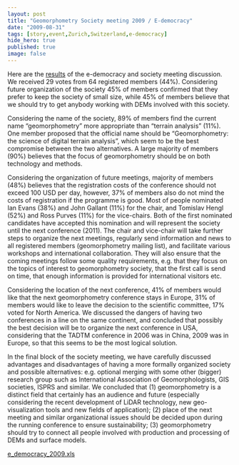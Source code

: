 ```yaml
---
layout: post
title: "Geomorphometry Society meeting 2009 / E-democracy"
date: "2009-08-31"
tags: [story,event,Zurich,Switzerland,e-democracy]
hide_hero: true
published: true
image: false
---
```


Here are the [results]({{site.baseurl}}/uploads/docs/e_democracy_2009.xls) of the e-democracy and society meeting discussion. We received 29 votes from 64 registered members (44%). Considering future organization of the society 45% of members confirmed that they prefer to keep the society of small size, while 45% of members believe that we should try to get anybody working with DEMs involved with this society.

Considering the name of the society, 89% of members find the current name “geomorphometry” more appropriate than “terrain analysis” (11%). One member proposed that the official name should be “Geomorphometry: the science of digital terrain analysis”, which seem to be the best compromise between the two alternatives. A large majority of members (90%) believes that the focus of geomorphometry should be on both technology and methods.

Considering the organization of future meetings, majority of members (48%) believes that the registration costs of the conference should not exceed 100 USD per day, however, 37% of members also do not mind the costs of registration if the programme is good. Most of people nominated Ian Evans (38%) and John Gallant (11%) for the chair, and Tomislav Hengl (52%) and Ross Purves (11%) for the vice-chairs. Both of the first nominated candidates have accepted this nomination and will represent the society until the next conference (2011). The chair and vice-chair will take further steps to organize the next meetings, regularly send information and news to all registered members (geomorphometry mailing list), and facilitate various workshops and international collaboration. They will also ensure that the coming meetings follow some quality requirements, e.g. that they focus on the topics of interest to geomorphometry society, that the first call is send on time, that enough information is provided for international visitors etc.

Considering the location of the next conference, 41% of members would like that the next geomorphometry conference stays in Europe, 31% of members would like to leave the decision to the scientific committee, 17% voted for North America. We discussed the dangers of having two conferences in a line on the same continent, and concluded that possibly the best decision will be to organize the next conference in USA, considering that the TADTM conference in 2006 was in China, 2009 was in Europe, so that this seems to be the most logical solution.

In the final block of the society meeting, we have carefully discussed advantages and disadvantages of having a more formally organized society and possible alternatives: e.g. optional merging with some other (bigger) research group such as International Association of Geomorphologists, GIS societies, ISPRS and similar. We concluded that (1) geomorphometry is a distinct field that certainly has an audience and future (especially considering the recent development of LiDAR technology, new geo-visualization tools and new fields of application); (2) place of the next meeting and similar organizational issues should be decided upon during the running conference to ensure sustainability; (3) geomorphometry should try to connect all people involved with production and processing of DEMs and surface models.

[e\_democracy\_2009.xls]({{site.baseurl}}/uploads/docs/e_democracy_2009.xls)

